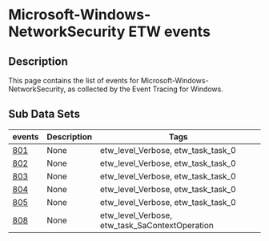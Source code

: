 # Microsoft-Windows-NetworkSecurity ETW events

## Description
This page contains the list of events for Microsoft-Windows-NetworkSecurity, as collected by the Event Tracing for Windows.

## Sub Data Sets
|events|Description|Tags|
|---|---|---|
|[801](events/event-801.md)|None|etw_level_Verbose, etw_task_task_0|
|[802](events/event-802.md)|None|etw_level_Verbose, etw_task_task_0|
|[803](events/event-803.md)|None|etw_level_Verbose, etw_task_task_0|
|[804](events/event-804.md)|None|etw_level_Verbose, etw_task_task_0|
|[805](events/event-805.md)|None|etw_level_Verbose, etw_task_task_0|
|[808](events/event-808.md)|None|etw_level_Verbose, etw_task_SaContextOperation|
